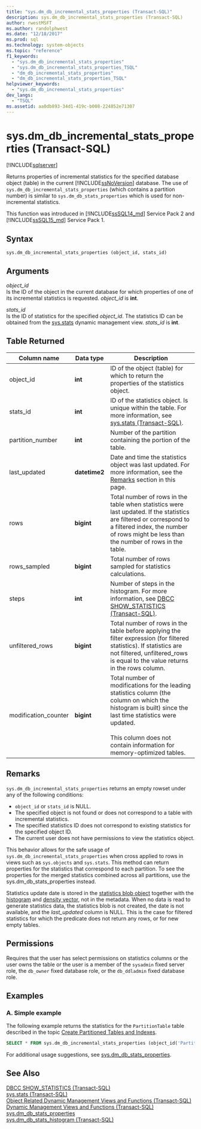 ```yaml
---
title: "sys.dm_db_incremental_stats_properties (Transact-SQL)"
description: sys.dm_db_incremental_stats_properties (Transact-SQL)
author: rwestMSFT
ms.author: randolphwest
ms.date: "12/18/2017"
ms.prod: sql
ms.technology: system-objects
ms.topic: "reference"
f1_keywords:
  - "sys.dm_db_incremental_stats_properties"
  - "sys.dm_db_incremental_stats_properties_TSQL"
  - "dm_db_incremental_stats_properties"
  - "dm_db_incremental_stats_properties_TSQL"
helpviewer_keywords:
  - "sys.dm_db_incremental_stats_properties"
dev_langs:
  - "TSQL"
ms.assetid: aa0db893-34d1-419c-b008-224852e71307
---
```

# sys.dm_db_incremental_stats_properties (Transact-SQL)
[!INCLUDE[sqlserver](../../includes/applies-to-version/sqlserver.md)]

  Returns properties of incremental statistics for the specified database object (table) in the current [!INCLUDE[ssNoVersion](../../includes/ssnoversion-md.md)] database. The use of `sys.dm_db_incremental_stats_properties` (which contains a partition number) is similar to `sys.dm_db_stats_properties` which is used for non-incremental statistics. 
  
  This function was introduced in [!INCLUDE[ssSQL14_md](../../includes/sssql14-md.md)] Service Pack 2 and [!INCLUDE[ssSQL15_md](../../includes/sssql16-md.md)] Service Pack 1.
  
## Syntax  
  
```  
sys.dm_db_incremental_stats_properties (object_id, stats_id)  
```  
  
## Arguments  
 *object_id*  
 Is the ID of the object in the current database for which properties of one of its incremental statistics is requested. *object_id* is **int**.  
  
 *stats_id*  
 Is the ID of statistics for the specified *object_id*. The statistics ID can be obtained from the [sys.stats](../../relational-databases/system-catalog-views/sys-stats-transact-sql.md) dynamic management view. *stats_id* is **int**.  
  
## Table Returned  
  
|Column name|Data type|Description|  
|-----------------|---------------|-----------------|  
|object_id|**int**|ID of the object (table) for which to return the properties of the statistics object.|  
|stats_id|**int**|ID of the statistics object. Is unique within the table. For more information, see [sys.stats &#40;Transact-SQL&#41;](../../relational-databases/system-catalog-views/sys-stats-transact-sql.md).|
|partition_number|**int**|Number of the partition containing the portion of the table.|  
|last_updated|**datetime2**|Date and time the statistics object was last updated. For more information, see the [Remarks](#Remarks) section in this page.|  
|rows|**bigint**|Total number of rows in the table when statistics were last updated. If the statistics are filtered or correspond to a filtered index, the number of rows might be less than the number of rows in the table.|  
|rows_sampled|**bigint**|Total number of rows sampled for statistics calculations.|  
|steps|**int**|Number of steps in the histogram. For more information, see [DBCC SHOW_STATISTICS &#40;Transact-SQL&#41;](../../t-sql/database-console-commands/dbcc-show-statistics-transact-sql.md).|  
|unfiltered_rows|**bigint**|Total number of rows in the table before applying the filter expression (for filtered statistics). If statistics are not filtered, unfiltered_rows is equal to the value returns in the rows column.|  
|modification_counter|**bigint**|Total number of modifications for the leading statistics column (the column on which the histogram is built) since the last time statistics were updated.<br /><br /> This column does not contain information for memory-optimized tables.|  
  
## <a name="Remarks"></a> Remarks  
 `sys.dm_db_incremental_stats_properties` returns an empty rowset under any of the following conditions:  
  
-   `object_id` or `stats_id` is NULL.   
-   The specified object is not found or does not correspond to a table with incremental statistics.  
-   The specified statistics ID does not correspond to existing statistics for the specified object ID.  
-   The current user does not have permissions to view the statistics object.
 
 This behavior allows for the safe usage of `sys.dm_db_incremental_stats_properties` when cross applied to rows in views such as `sys.objects` and `sys.stats`. This method can return properties for the statistics that correspond to each partition. To see the properties for the merged statistics combined across all partitions, use the sys.dm_db_stats_properties instead. 

Statistics update date is stored in the [statistics blob object](../../relational-databases/statistics/statistics.md#DefinitionQOStatistics) together with the [histogram](../../relational-databases/statistics/statistics.md#histogram) and [density vector](../../relational-databases/statistics/statistics.md#density), not in the metadata. When no data is read to generate statistics data, the statistics blob is not created, the date is not available, and the *last_updated* column is NULL. This is the case for filtered statistics for which the predicate does not return any rows, or for new empty tables.

## Permissions  
 Requires that the user has select permissions on statistics columns or the user owns the table or the user is a member of the `sysadmin` fixed server role, the `db_owner` fixed database role, or the `db_ddladmin` fixed database role.  
  
## Examples  

### A. Simple example
The following example returns the statistics for the `PartitionTable` table described in the topic [Create Partitioned Tables and Indexes](../../relational-databases/partitions/create-partitioned-tables-and-indexes.md).

```sql
SELECT * FROM sys.dm_db_incremental_stats_properties (object_id('PartitionTable'), 1);
``` 

For additional usage suggestions, see  [sys.dm_db_stats_properties](../../relational-databases/system-dynamic-management-views/sys-dm-db-stats-properties-transact-sql.md).
  
## See Also  
 [DBCC SHOW_STATISTICS &#40;Transact-SQL&#41;](../../t-sql/database-console-commands/dbcc-show-statistics-transact-sql.md)   
 [sys.stats &#40;Transact-SQL&#41;](../../relational-databases/system-catalog-views/sys-stats-transact-sql.md)   
 [Object Related Dynamic Management Views and Functions &#40;Transact-SQL&#41;](../../relational-databases/system-dynamic-management-views/object-related-dynamic-management-views-and-functions-transact-sql.md)   
 [Dynamic Management Views and Functions &#40;Transact-SQL&#41;](~/relational-databases/system-dynamic-management-views/system-dynamic-management-views.md)  
 [sys.dm_db_stats_properties](../../relational-databases/system-dynamic-management-views/sys-dm-db-stats-properties-transact-sql.md)   
 [sys.dm_db_stats_histogram (Transact-SQL)](../../relational-databases/system-dynamic-management-views/sys-dm-db-stats-histogram-transact-sql.md) 
